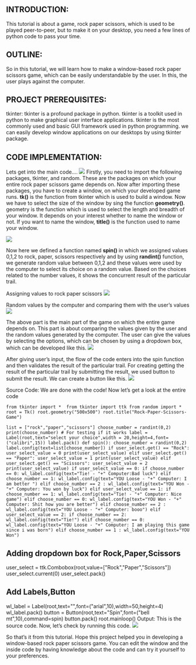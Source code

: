 ## INTRODUCTION:
This tutorial is about a game, rock paper scissors, which is used to be played peer-to-peer, but to make it on your desktop, you need a few lines of python code to pass your time.

## OUTLINE:
So in this tutorial, we will learn how to make a window-based rock paper scissors game, which can be easily understandable by the user. In this, the user plays against the computer.

## PROJECT PREREQUISITES:
tkinter: tkinter is a profound package in python. tkinter is a toolkit used in python to make graphical user interface applications. tkinter is the most commonly used and basic GUI framework used in python programming. we can easily develop window applications on our desktops by using tkinter package.

## CODE IMPLEMENTATION:

Lets get into the main code….
![](https://inprogrammer.com/wp-content/uploads/2022/07/image-147.png)
Firstly, you need to import the following packages, tkinter, and random.
These are the packages on which your entire rock paper scissors game depends on.
Now after importing these packages, you have to create a window, on which your developed game runs. **tk()** is the function from tkinter which is used to build a window.
Now we have to select the size of the window by sing the function **geometry()**. geometry is the function which is used to select the length and breadth of your window.
It depends on your interest whether to name the window or not.  If you want to name the window, **title()** is the function used to name your window.

![](https://inprogrammer.com/wp-content/uploads/2022/07/image-148.png)

Now here we defined a function named **spin()** in which we assigned values 0,1,2 to rock, paper,  scissors respectively and by using **randint()** function, we generate random value between 0,1,2 and these values were used by the computer to select its choice on a random value. Based on the choices related to the number values, it shows the concurrent result of the particular trail.

Assigning values to rock paper scissors
![](https://inprogrammer.com/wp-content/uploads/2022/07/image-149.png)

Random values by the computer and comparing them with the user’s values
![](https://inprogrammer.com/wp-content/uploads/2022/07/image-150.png)

The above part is the main part of the game on which the entire game depends on. This part is about comparing the values given by the user and the random values generated by the computer. The user can give the values by selecting the options, which can be chosen by using a dropdown box, which can be developed like this.
![](https://inprogrammer.com/wp-content/uploads/2022/07/image-151.png)

After giving user’s input,  the flow of the code enters into the spin function and then validates the result of the particular trail. For creating getting the result of the particular trail by submitting the result,  we used button to submit the result. We can create a button like this.
![](https://inprogrammer.com/wp-content/uploads/2022/07/image-152.png)

Source Code:
We are done with the code! Now let’s get a look at the entire code

``from tkinter import * 
from tkinter import ttk
from random import *
root = Tk()
root.geometry("500x500")
root.title("Rock-Paper-Scissors-Game")``

`list = ["rock","paper","scissors"]
choose_number = randint(0,2)
print(choose_number) # For testing if it works
label = Label(root,text="select your choice",width = 20,height=4,font=("calibri",15))
label.pack()
def spin():
    choose_number = randint(0,2)
    label.config(text=list[choose_number])
    if user_select.get() == "Rock":
        user_select_value = 0
        print(user_select_value)
    elif user_select.get() == "Paper":
        user_select_value = 1
        print(user_select_value)
    elif user_select.get() == "Scissors":
        user_select_value = 2
        print(user_select_value)
    if user_select_value == 0:
        if choose_number == 0:
            wl_label.config(text="Tie! - "+" Computer:Bad luck")
        elif choose_number == 1:
            wl_label.config(text="YOU Loose - "+" Computer: I am better ")
        elif choose_number == 2 :
            wl_label.config(text="YOU Won - "+" Computer: You won by luck")
    elif user_select_value == 1:
        if choose_number == 1:
            wl_label.config(text="Tie! - "+" Computer: Nice game")
        elif choose_number == 0:
            wl_label.config(text="YOU Won - "+" Computer: Shit how you are better")
        elif choose_number == 2 :
            wl_label.config(text="YOU Loose - "+" Computer: booo")
    elif user_select_value == 2:
        if choose_number == 2:
            wl_label.config(text="Tie!")
        elif choose_number == 0:
            wl_label.config(text="YOU Loose - "+" Computer: I am playing this game since i was born")
        elif choose_number == 1 :
            wl_label.config(text="YOU Won") `
            
## Adding dropdown box for Rock,Paper,Scissors
user_select = ttk.Combobox(root,value=["Rock","Paper","Scissors"])
user_select.current(0)
user_select.pack()
## Add Labels,Button
wl_label = Label(root,text="",font=("arial",10),width=50,height=4)
wl_label.pack()
button = Button(root,text="Spin",font=("bell mt",10),command=spin)
button.pack()
root.mainloop()
Output:
This is the source code. Now, let’s check by running this code.
![](https://inprogrammer.com/wp-content/uploads/2022/07/image-153.png)


So that’s it from this tutorial. Hope this project helped you in developing a window-based rock paper scissors game. You can edit the window and the inside code by having knowledge about the code and can try it yourself to your preferences.
